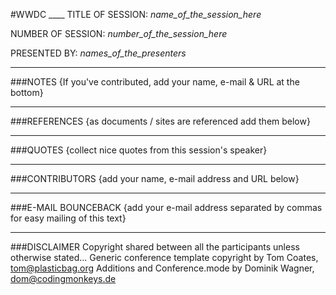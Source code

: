 #WWDC ____
TITLE OF SESSION: _name_of_the_session_here_

NUMBER OF SESSION: _number_of_the_session_here_

PRESENTED BY: _names_of_the_presenters_


-------------------------------------------------------------------------------
###NOTES
{If you've contributed, add your name, e-mail & URL at the bottom}




---
###REFERENCES
{as documents / sites are referenced add them below}


---
###QUOTES
{collect nice quotes from this session's speaker}


---
###CONTRIBUTORS
{add your name, e-mail address and URL below}


---
###E-MAIL BOUNCEBACK
{add your e-mail address separated by commas for easy mailing of this text}


---
###DISCLAIMER
Copyright shared between all the participants unless otherwise stated...
Generic conference template copyright by Tom Coates, tom@plasticbag.org
Additions and Conference.mode by Dominik Wagner, dom@codingmonkeys.de